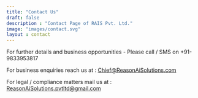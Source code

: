 ```yaml
---
title: "Contact Us"
draft: false
description : "Contact Page of RAIS Pvt. Ltd."
image: "images/contact.svg"
layout : contact
---
```


For further details and business opportunities - Please call / SMS on +91-9833953817

For business enquiries reach us at : Chief@ReasonAiSolutions.com

For legal / compliance matters mail us at : ReasonAiSolutions.pvtltd@gmail.com 
